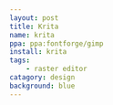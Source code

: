 ```yaml
---
layout: post
title: Krita
name: krita
ppa: ppa:fontforge/gimp
install: krita
tags:
    - raster editor
catagory: design
background: blue
---
```


